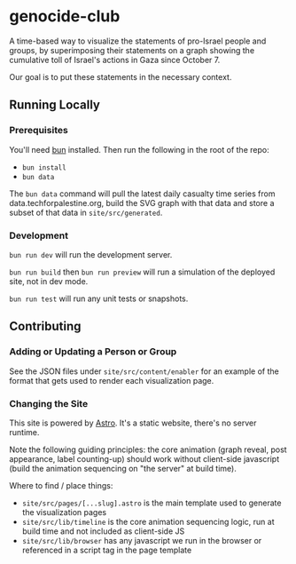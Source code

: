 # genocide-club

A time-based way to visualize the statements of pro-Israel people and groups, by superimposing their statements on a graph showing the cumulative toll of Israel's actions in Gaza since October 7.

Our goal is to put these statements in the necessary context.

## Running Locally

### Prerequisites

You'll need [bun](https://bun.sh) installed. Then run the following in the root of the repo:

- `bun install`
- `bun data`

The `bun data` command will pull the latest daily casualty time series from data.techforpalestine.org, build the SVG graph with that data and store a subset of that data in `site/src/generated`.

### Development

`bun run dev` will run the development server.

`bun run build` then `bun run preview` will run a simulation of the deployed site, not in dev mode.

`bun run test` will run any unit tests or snapshots.

## Contributing

### Adding or Updating a Person or Group

See the JSON files under `site/src/content/enabler` for an example of the format that gets used to render each visualization page.

### Changing the Site

This site is powered by [Astro](https://astro.build). It's a static website, there's no server runtime.

Note the following guiding principles: the core animation (graph reveal, post appearance, label counting-up) should work without client-side javascript (build the animation sequencing on "the server" at build time).

Where to find / place things:

- `site/src/pages/[...slug].astro` is the main template used to generate the visualization pages
- `site/src/lib/timeline` is the core animation sequencing logic, run at build time and not included as client-side JS
- `site/src/lib/browser` has any javascript we run in the browser or referenced in a script tag in the page template
